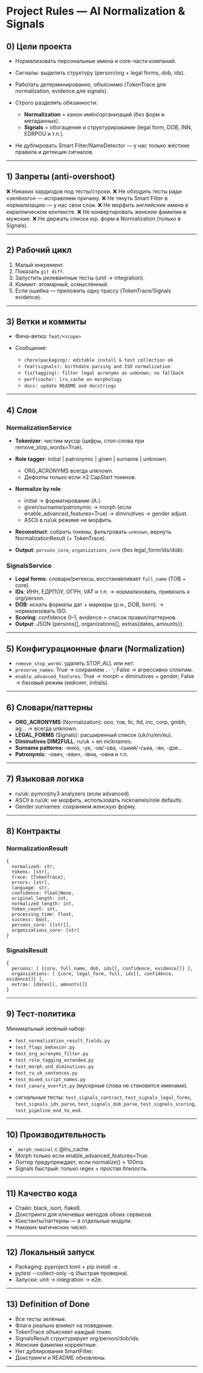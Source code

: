 
# Project Rules — AI Normalization & Signals

## 0) Цели проекта

* Нормализовать персональные имена и core-части компаний.
* Сигналы: выделить структуру (person/org + legal forms, dob, ids).
* Работать детерминированно, объяснимо (TokenTrace для normalization, evidence для signals).
* Строго разделять обязанности:

  * **Normalization** = канон имён/организаций (без форм и метаданных).
  * **Signals** = обогащение и структурирование (legal form, DOB, INN, EDRPOU и т.п.).
* Не дублировать Smart Filter/NameDetector — у нас только жёсткие правила и детекция сигналов.

---

## 1) Запреты (anti-overshoot)

❌ Никаких хардкодов под тесты/строки.
❌ Не обходить тесты ради «зелёного» — исправляем причину.
❌ Не тянуть Smart Filter в нормализацию — у нас свои слои.
❌ Не морфить английские имена в кириллическом контексте.
❌ Не конвертировать женские фамилии в мужские.
❌ Не держать списки юр. форм в Normalization (только в Signals).

---

## 2) Рабочий цикл

1. Малый инкремент.
2. Показать `git diff`.
3. Запустить релевантные тесты (unit → integration).
4. Коммит: атомарный, осмысленный.
5. Если ошибка — приложить одну трассу (TokenTrace/Signals evidence).

---

## 3) Ветки и коммиты

* Фича-ветка: `feat/<scope>`
* Сообщения:

  * `chore(packaging): editable install & test collection ok`
  * `feat(signals): birthdate parsing and ISO normalization`
  * `fix(tagging): filter legal acronyms as unknown; no fallback`
  * `perf(cache): lru_cache on morphology`
  * `docs: update README and docstrings`

---

## 4) Слои

### NormalizationService

* **Tokenizer**: чистим мусор (цифры, стоп-слова при remove\_stop\_words=True).
* **Role tagger**: initial | patronymic | given | surname | unknown.

  * ORG\_ACRONYMS всегда unknown.
  * Дефолты только если ≥2 CapStart токенов.
* **Normalize by role**:

  * initial → форматирование (A.).
  * given/surname/patronymic → morph (если enable\_advanced\_features=True) → diminutives → gender adjust.
  * ASCII в ru/uk режиме не морфить.
* **Reconstruct**: собрать токены, фильтровать `unknown`, вернуть NormalizationResult (+ TokenTrace).
* **Output**: `persons_core`, `organizations_core` (без legal\_form/ids/dob).

### SignalsService

* **Legal forms**: словари/регексы, восстанавливает `full_name` (ТОВ + core).
* **IDs**: ИНН, ЕДРПОУ, ОГРН, VAT и т.п. → нормализовать, привязать к org/person.
* **DOB**: искать форматы дат + маркеры (р.н., DOB, born). → нормализовать ISO.
* **Scoring**: confidence 0–1, evidence = список правил/паттернов.
* **Output**: JSON {persons\[], organizations\[], extras{dates, amounts}}.

---

## 5) Конфигурационные флаги (Normalization)

* `remove_stop_words`: удалять STOP\_ALL или нет.
* `preserve_names`: True → сохраняем `.-'`; False → агрессивно сплитим.
* `enable_advanced_features`: True → morph + diminutives + gender; False → базовый режим (кейсинг, initials).

---

## 6) Словари/паттерны

* **ORG\_ACRONYMS** (Normalization): ооо, тов, llc, ltd, inc, corp, gmbh, ag… → всегда unknown.
* **LEGAL\_FORMS** (Signals): расширенный список (uk/ru/en/eu).
* **Diminutives DIM2FULL**: ru/uk + en nicknames.
* **Surname patterns**: -енко, -ук, -ов/-ова, -ський/-ська, -ян, -дзе…
* **Patronymic**: -ович, -евич, -івна, -овна и т.п.

---

## 7) Языковая логика

* ru/uk: pymorphy3 analyzers (если advanced).
* ASCII в ru/uk: не морфить, использовать nicknames/role defaults.
* Gender surnames: сохраняем женскую форму.

---

## 8) Контракты

### NormalizationResult

```
{
  normalized: str,
  tokens: [str],
  trace: [TokenTrace],
  errors: [str],
  language: str,
  confidence: float|None,
  original_length: int,
  normalized_length: int,
  token_count: int,
  processing_time: float,
  success: bool,
  persons_core: [[str]],
  organizations_core: [str]
}
```

### SignalsResult

```
{
  persons: [ {core, full_name, dob, ids[], confidence, evidence[]} ],
  organizations: [ {core, legal_form, full, ids[], confidence, evidence[]} ],
  extras: {dates[], amounts[]}
}
```

---

## 9) Тест-политика

Минимальный зелёный набор:

* `test_normalization_result_fields.py`
* `test_flags_behavior.py`
* `test_org_acronyms_filter.py`
* `test_role_tagging_extended.py`
* `test_morph_and_diminutives.py`
* `test_ru_uk_sentences.py`
* `test_mixed_script_names.py`
* `test_canary_overfit.py` (мусорные слова не становятся именами).

- сигнальные тесты: `test_signals_contract`, `test_signals_legal_forms`, `test_signals_ids_parse`, `test_signals_dob_parse`, `test_signals_scoring`, `test_pipeline_end_to_end`.

---

## 10) Производительность

* `_morph_nominal` с @lru\_cache.
* Morph только если enable\_advanced\_features=True.
* Логгер предупреждает, если normalize() > 100ms.
* Signals быстрый: только regex + простая близость.

---

## 11) Качество кода

* Стайл: black, isort, flake8.
* Докстринги для ключевых методов обоих сервисов.
* Константы/паттерны — в отдельные модули.
* Никаких магических чисел.

---

## 12) Локальный запуск

* Packaging: pyproject.toml + pip install -e .
* pytest --collect-only -q (быстрая проверка).
* Запуски: unit → integration → e2e.

---

## 13) Definition of Done

* Все тесты зелёные.
* Флаги реально влияют на поведение.
* TokenTrace объясняет каждый токен.
* SignalsResult структурирует org/person/dob/ids.
* Женские фамилии корректные.
* Нет дублирования SmartFilter.
* Докстринги и README обновлены.

---